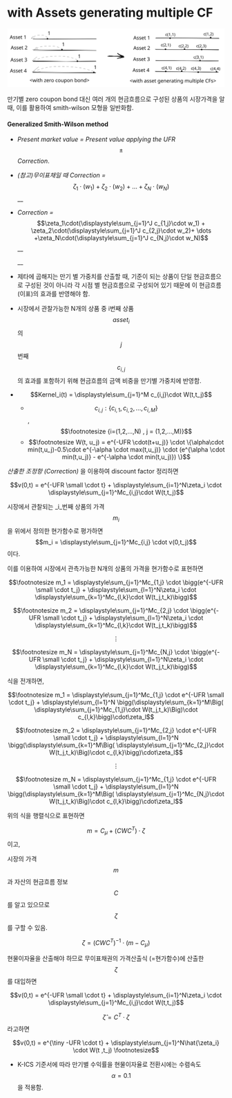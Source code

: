 # with Assets generating multiple CF

<img src="../../../../.gitbook/assets/file.excalidraw (3).svg" alt="" class="gitbook-drawing">

만기별 zero coupon bond 대신 여러 개의 현금흐름으로 구성된 상품의 시장가격을 알 때, 이를 활용하여 smith-wilson 모형을 일반화함.&#x20;

#### Generalized Smith-Wilson method

* _Present market value = Present value applying the UFR_ $$\pm$$_Correction_.
* _(참고)무이표채일 때 Correction =_ $$\zeta_1\cdot(w_1) + \zeta_2\cdot(w_2)+ \dots +\zeta_N\cdot(w_N)$$__
*   _Correction =_ $$\zeta_1\cdot(\displaystyle\sum_{j=1}^J c_{1,j}\cdot w_1) + \zeta_2\cdot(\displaystyle\sum_{j=1}^J c_{2,j}\cdot w_2)+ \dots +\zeta_N\cdot(\displaystyle\sum_{j=1}^J c_{N,j}\cdot w_N)$$__

    __
* 제타에 곱해지는 만기 별 가중치를 산출할 때, 기준이 되는 상품이 단일 현금흐름으로 구성된 것이 아니라 각 시점 별 현금흐름으로 구성되어 있기 때문에 이 현금흐름(이표)의 효과를 반영해야 함. &#x20;
* 시장에서 관찰가능한 N개의 상품 중 i번째 상품 $$asset_i$$의 $$j$$번째 $$c_{i,j}$$의 효과를 포함하기 위해 현금흐름의 금액 비중을 만기별 가중치에 반영함. &#x20;
* $$Kernel_i(t) = \displaystyle\sum_{j=1}^M c_{i,j}\cdot W(t,t_j)$$
  * $$c_{i,j} : \{ c_{i,1}, c_{i,2}, ...,c_{i,M} \}$$, $$\footnotesize {i=(1,2,...,N)   ,  j = (1,2,...,M)}$$&#x20;
  * $$\footnotesize W(t, u_j) = e^{-UFR \cdot(t+u_j)} \cdot \{\alpha\cdot min(t,u_j)-0.5\cdot e^{-\alpha \cdot max(t,u_j)} \cdot (e^{\alpha \cdot min(t,u_j)} - e^{-\alpha \cdot min(t,u_j)}) \}$$



_산출한 조정항 (Correction)_ 을 이용하여 discount factor 정리하면&#x20;

$$v(0,t) =  e^{-UFR \small \cdot t} + \displaystyle\sum_{i=1}^N\zeta_i \cdot \displaystyle\sum_{j=1}^Mc_{i,j}\cdot W(t,t_j)$$



시장에서 관찰되는 _i_번째 상품의 가격 $$m_i$$ 을 위에서 정의한 현가함수로 평가하면 $$m_i =  \displaystyle\sum_{j=1}^Mc_{i,j} \cdot v(0,t_j)$$이다.&#x20;

이를 이용하여 시장에서 관측가능한 N개의 상품의 가격을 현가함수로 표현하면&#x20;

$$\footnotesize m_1 =  \displaystyle\sum_{j=1}^Mc_{1,j} \cdot \bigg(e^{-UFR \small \cdot t_j} + \displaystyle\sum_{l=1}^N\zeta_i \cdot \displaystyle\sum_{k=1}^Mc_{l,k}\cdot W(t_j,t_k)\bigg)$$

$$\footnotesize m_2 =  \displaystyle\sum_{j=1}^Mc_{2,j} \cdot \bigg(e^{-UFR \small \cdot t_j} + \displaystyle\sum_{l=1}^N\zeta_i \cdot \displaystyle\sum_{k=1}^Mc_{l,k}\cdot W(t_j,t_k)\bigg)$$

&#x20;                                          $$\vdots$$

$$\footnotesize m_N =  \displaystyle\sum_{j=1}^Mc_{N,j} \cdot \bigg(e^{-UFR \small \cdot t_j} + \displaystyle\sum_{l=1}^N\zeta_i \cdot \displaystyle\sum_{k=1}^Mc_{l,k}\cdot W(t_j,t_k)\bigg)$$



식을 전개하면,

$$\footnotesize m_1 =  \displaystyle\sum_{j=1}^Mc_{1,j} \cdot e^{-UFR \small \cdot t_j} + \displaystyle\sum_{l=1}^N \bigg(\displaystyle\sum_{k=1}^M\Big( \displaystyle\sum_{j=1}^Mc_{1,j}\cdot W(t_j,t_k)\Big)\cdot c_{l,k}\bigg)\cdot\zeta_l$$

$$\footnotesize m_2 =  \displaystyle\sum_{j=1}^Mc_{2,j} \cdot e^{-UFR \small \cdot t_j} + \displaystyle\sum_{l=1}^N \bigg(\displaystyle\sum_{k=1}^M\Big( \displaystyle\sum_{j=1}^Mc_{2,j}\cdot W(t_j,t_k)\Big)\cdot c_{l,k}\bigg)\cdot\zeta_l$$

&#x20;                                         $$\vdots$$

$$\footnotesize m_N =  \displaystyle\sum_{j=1}^Mc_{1,j} \cdot e^{-UFR \small \cdot t_j} + \displaystyle\sum_{l=1}^N \bigg(\displaystyle\sum_{k=1}^M\Big( \displaystyle\sum_{j=1}^Mc_{N,j}\cdot W(t_j,t_k)\Big)\cdot c_{l,k}\bigg)\cdot\zeta_l$$

위의 식을 행렬식으로 표현하면&#x20;

$$m =  C_\mu + (CW C^T)\cdot \zeta$$  이고,

시장의 가격$$m$$과 자산의 현금흐름 정보$$C$$를 알고 있으므로 $$\zeta$$를 구할 수 있음.

$$\zeta = (CW C^T)^{-1}\cdot (m-C_\mu)$$



현물이자율을 산출해야 하므로 무이표채권의 가격산출식 (=현가함수)에 산출한 $$\zeta$$를 대입하면&#x20;

$$v(0,t) =  e^{-UFR \small \cdot t} + \displaystyle\sum_{i=1}^N\zeta_i \cdot \displaystyle\sum_{j=1}^Mc_{i,j}\cdot W(t,t_j)$$

&#x20;$$\hat{\zeta} = C^T \cdot \zeta$$라고하면&#x20;

$$v(0,t) =  e^{\tiny -UFR  \cdot t} + \displaystyle\sum_{j=1}^N\hat{\zeta_i} \cdot W(t ,t_j) \footnotesize$$



* K-ICS 기준서에 따라 만기별 수익률을 현물이자율로 전환시에는 수렴속도 $$\alpha=0.1$$을 적용함. &#x20;
